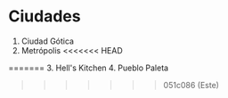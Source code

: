 # Ciudades

1. Ciudad Gótica
2. Metrópolis
<<<<<<< HEAD

=======
3. Hell's Kitchen
4. Pueblo Paleta
>>>>>>> 051c086 (Este)
